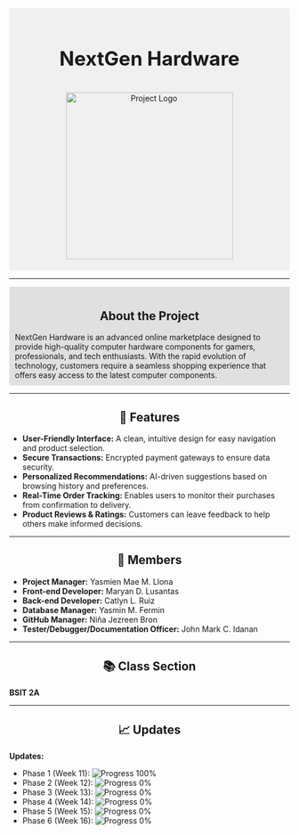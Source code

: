 <div align="center" style="background-color: #f0f0f0; padding: 20px;">
  <h1 style="font-size: 2.5em;">NextGen Hardware</h1>
  <br>
  <img src="[https://github.com/user-attachments/assets/4d7a2996-5e84-45d7-9f25-f215d4a897b0](https://github.com/user-attachments/assets/4d7a2996-5e84-45d7-9f25-f215d4a897b0)" alt="Project Logo" width="300">
</div>

---

<div style="background-color: #e0e0e0; padding: 10px;">
  <div align="center">

  ## About the Project
  </div>
NextGen Hardware is an advanced online marketplace designed to provide high-quality computer hardware components for gamers, professionals, and tech enthusiasts. With the rapid evolution of technology, customers require a seamless shopping experience that offers easy access to the latest computer components.
</div>

---

<div align="center">

  ## 🚀 Features
</div>

- **User-Friendly Interface:** A clean, intuitive design for easy navigation and product selection.
- **Secure Transactions:** Encrypted payment gateways to ensure data security.
- **Personalized Recommendations:** AI-driven suggestions based on browsing history and preferences.
- **Real-Time Order Tracking:** Enables users to monitor their purchases from confirmation to delivery.
- **Product Reviews & Ratings:** Customers can leave feedback to help others make informed decisions.

---

<div align="center">

  ## 👥 Members
</div>

- **Project Manager:** Yasmien Mae M. Llona
- **Front-end Developer:** Maryan D. Lusantas
- **Back-end Developer:** Catlyn L. Ruiz
- **Database Manager:** Yasmin M. Fermin
- **GitHub Manager:** Niña Jezreen Bron
- **Tester/Debugger/Documentation Officer:** John Mark C. Idanan

---

<div align="center">

  ## 📚 Class Section
</div>

**BSIT 2A**

---

<div align="center">

  ## 📈 Updates
</div>

**Updates:**

- Phase 1 (Week 11): ![Progress 100%](https://img.shields.io/badge/Progress-100%25-brightgreen)
- Phase 2 (Week 12): ![Progress 0%](https://www.google.com/search?q=https://img.shields.io/badge/Progress-0%2525-red)
- Phase 3 (Week 13): ![Progress 0%](https://www.google.com/search?q=https://img.shields.io/badge/Progress-0%2525-red)
- Phase 4 (Week 14): ![Progress 0%](https://www.google.com/search?q=https://img.shields.io/badge/Progress-0%2525-red)
- Phase 5 (Week 15): ![Progress 0%](https://www.google.com/search?q=https://img.shields.io/badge/Progress-0%2525-red)
- Phase 6 (Week 16): ![Progress 0%](https://www.google.com/search?q=https://img.shields.io/badge/Progress-0%2525-red)
